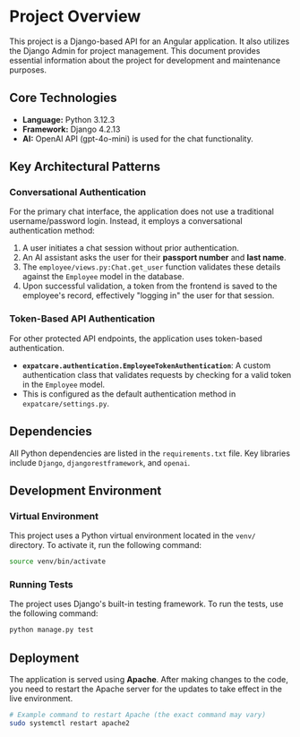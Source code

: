 # Project Overview

This project is a Django-based API for an Angular application. It also utilizes the Django Admin for project management. This document provides essential information about the project for development and maintenance purposes.

## Core Technologies

*   **Language:** Python 3.12.3
*   **Framework:** Django 4.2.13
*   **AI:** OpenAI API (gpt-4o-mini) is used for the chat functionality.

## Key Architectural Patterns

### Conversational Authentication

For the primary chat interface, the application does not use a traditional username/password login. Instead, it employs a conversational authentication method:

1.  A user initiates a chat session without prior authentication.
2.  An AI assistant asks the user for their **passport number** and **last name**.
3.  The `employee/views.py:Chat.get_user` function validates these details against the `Employee` model in the database.
4.  Upon successful validation, a token from the frontend is saved to the employee's record, effectively "logging in" the user for that session.

### Token-Based API Authentication

For other protected API endpoints, the application uses token-based authentication.

*   **`expatcare.authentication.EmployeeTokenAuthentication`**: A custom authentication class that validates requests by checking for a valid token in the `Employee` model.
*   This is configured as the default authentication method in `expatcare/settings.py`.

## Dependencies

All Python dependencies are listed in the `requirements.txt` file. Key libraries include `Django`, `djangorestframework`, and `openai`.

## Development Environment

### Virtual Environment

This project uses a Python virtual environment located in the `venv/` directory. To activate it, run the following command:

```bash
source venv/bin/activate
```

### Running Tests

The project uses Django's built-in testing framework. To run the tests, use the following command:

```bash
python manage.py test
```

## Deployment

The application is served using **Apache**. After making changes to the code, you need to restart the Apache server for the updates to take effect in the live environment.

```bash
# Example command to restart Apache (the exact command may vary)
sudo systemctl restart apache2
```